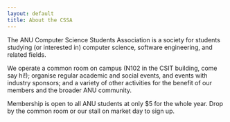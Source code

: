 ```yaml
---
layout: default
title: About the CSSA
---
```

The ANU Computer Science Students Association is a society for students studying (or interested in) computer science, software engineering, and related fields.

We operate a common room on campus (N102 in the CSIT building, come say hi!); organise regular academic and social events, and events with industry sponsors; and a variety of other activities for the benefit of our members and the broader ANU community.

Membership is open to all ANU students at only $5 for the whole year. Drop by the common room or our stall on market day to sign up.
